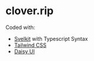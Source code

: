 # clover.rip

Coded with:
- [Svelkit](https://kit.svelte.dev) with Typescript Syntax
- [Tailwind CSS](https://tailwindcss.com/)
- [Daisy UI](https://daisyui.com/)
